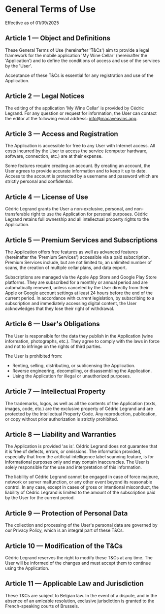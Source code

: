 # General Terms of Use

Effective as of 01/09/2025

## Article 1 — Object and Definitions
These General Terms of Use (hereinafter 'T&Cs') aim to provide a legal framework for the mobile application 'My Wine Cellar' (hereinafter the 'Application') and to define the conditions of access and use of the services by the 'User'.

Acceptance of these T&Cs is essential for any registration and use of the Application.

## Article 2 — Legal Notices
The editing of the application 'My Wine Cellar' is provided by Cédric Legrand.
For any question or request for information, the User can contact the editor at the following email address: info@macaveavins.app.

## Article 3 — Access and Registration
The Application is accessible for free to any User with Internet access. All costs incurred by the User to access the service (computer hardware, software, connection, etc.) are at their expense.

Some features require creating an account. By creating an account, the User agrees to provide accurate information and to keep it up to date. Access to the account is protected by a username and password which are strictly personal and confidential.

## Article 4 — License of Use
Cédric Legrand grants the User a non-exclusive, personal, and non-transferable right to use the Application for personal purposes. Cédric Legrand retains full ownership and all intellectual property rights to the Application.

## Article 5 — Premium Services and Subscriptions
The Application offers free features as well as advanced features (hereinafter the 'Premium Services') accessible via a paid subscription. Premium Services include, but are not limited to, an unlimited number of scans, the creation of multiple cellar plans, and data export.

Subscriptions are managed via the Apple App Store and Google Play Store platforms. They are subscribed for a monthly or annual period and are automatically renewed, unless canceled by the User directly from their Apple or Google account settings at least 24 hours before the end of the current period. In accordance with current legislation, by subscribing to a subscription and immediately accessing digital content, the User acknowledges that they lose their right of withdrawal.

## Article 6 — User's Obligations
The User is responsible for the data they publish in the Application (wine information, photographs, etc.). They agree to comply with the laws in force and not to infringe on the rights of third parties.

The User is prohibited from:
- Renting, selling, distributing, or sublicensing the Application.
- Reverse engineering, decompiling, or disassembling the Application.
- Using the Application for illegal or unauthorized purposes.

## Article 7 — Intellectual Property
The trademarks, logos, as well as all the contents of the Application (texts, images, code, etc.) are the exclusive property of Cédric Legrand and are protected by the Intellectual Property Code. Any reproduction, publication, or copy without prior authorization is strictly prohibited.

## Article 8 — Liability and Warranties
The Application is provided 'as is'. Cédric Legrand does not guarantee that it is free of defects, errors, or omissions. The information provided, especially that from the artificial intelligence label scanning feature, is for informational purposes only and may contain inaccuracies. The User is solely responsible for the use and interpretation of this information.

The liability of Cédric Legrand cannot be engaged in case of force majeure, network or server malfunction, or any other event beyond its reasonable control. In any case, except in cases of gross or intentional misconduct, the liability of Cédric Legrand is limited to the amount of the subscription paid by the User for the current period.

## Article 9 — Protection of Personal Data
The collection and processing of the User's personal data are governed by our Privacy Policy, which is an integral part of these T&Cs.

## Article 10 — Modification of the T&Cs
Cédric Legrand reserves the right to modify these T&Cs at any time. The User will be informed of the changes and must accept them to continue using the Application.

## Article 11 — Applicable Law and Jurisdiction
These T&Cs are subject to Belgian law. In the event of a dispute, and in the absence of an amicable resolution, exclusive jurisdiction is granted to the French-speaking courts of Brussels.
